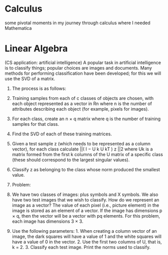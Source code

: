# Calculus
some pivotal moments in my journey through calculus where I needed Mathematica

# Linear Algebra
  (CS application: artificial intelligence) 
  A popular task in artificial intelligence is to classify things; popular choices are images and documents. Many methods for performing classification have been developed; for this we will use the SVD of a matrix.
1. The process is as follows:
  1. Training samples from each of c classes of objects are chosen, with each object represented as a vector in Rn where n is the number of attributes describing each object (for example, pixels for images).
  2. For each class, create an n × q matrix where q is the number of training samples for that class.
  3. Find the SVD of each of these training matrices.
  4. Given a test sample z (which needs to be represented as a column vector), for each class calculate ||( I − U k U kT ) z ||2 where Uk is a matrix formed from the first k columns of the U matrix of a specific class (these should correspond to the largest singular values).
  5. Classify z as belonging to the class whose norm produced the smallest value.

2. Problem: 
  1. We have two classes of images: plus symbols and X symbols. We also have two test images that we wish to classify. How do we represent an image as a vector? The value of each pixel (i.e., picture element) in the image is stored as an element of a vector. If the image has dimensions p × q, then the vector will be a vector with pq elements. For this problem, each image has dimensions 3 × 3.
  2. Use the following parameters:
    1. When creating a column vector of an image, the dark squares will have a value of 1 and the white squares will have a value of 0 in the vector.
    2. Use the first two columns of U, that is, k = 2.
    3. Classify each test image. Print the norms used to classify. 
